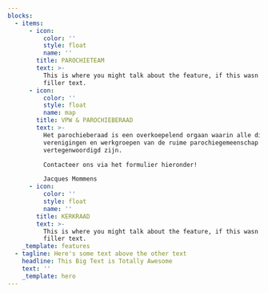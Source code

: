 ```yaml
---
blocks:
  - items:
      - icon:
          color: ''
          style: float
          name: ''
        title: PAROCHIETEAM
        text: >-
          This is where you might talk about the feature, if this wasn't just
          filler text.
      - icon:
          color: ''
          style: float
          name: map
        title: VPW & PAROCHIEBERAAD
        text: >-
          Het parochieberaad is een overkoepelend orgaan waarin alle diensten,
          verenigingen en werkgroepen van de ruime parochiegemeenschap
          vertegenwoordigd zijn.  

          Contacteer ons via het formulier hieronder!

          Jacques Mommens
      - icon:
          color: ''
          style: float
          name: ''
        title: KERKRAAD
        text: >-
          This is where you might talk about the feature, if this wasn't just
          filler text.
    _template: features
  - tagline: Here's some text above the other text
    headline: This Big Text is Totally Awesome
    text: ''
    _template: hero
---
```


